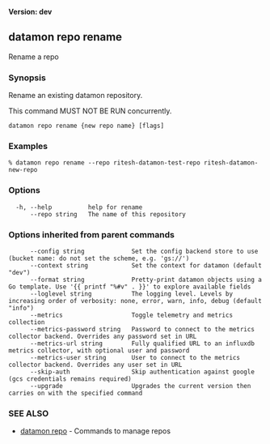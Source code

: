 **Version: dev**

## datamon repo rename

Rename a repo

### Synopsis

Rename an existing datamon repository.

This command MUST NOT BE RUN concurrently.


```
datamon repo rename {new repo name} [flags]
```

### Examples

```
% datamon repo rename --repo ritesh-datamon-test-repo ritesh-datamon-new-repo
```

### Options

```
  -h, --help          help for rename
      --repo string   The name of this repository
```

### Options inherited from parent commands

```
      --config string             Set the config backend store to use (bucket name: do not set the scheme, e.g. 'gs://')
      --context string            Set the context for datamon (default "dev")
      --format string             Pretty-print datamon objects using a Go template. Use '{{ printf "%#v" . }}' to explore available fields
      --loglevel string           The logging level. Levels by increasing order of verbosity: none, error, warn, info, debug (default "info")
      --metrics                   Toggle telemetry and metrics collection
      --metrics-password string   Password to connect to the metrics collector backend. Overrides any password set in URL
      --metrics-url string        Fully qualified URL to an influxdb metrics collector, with optional user and password
      --metrics-user string       User to connect to the metrics collector backend. Overrides any user set in URL
      --skip-auth                 Skip authentication against google (gcs credentials remains required)
      --upgrade                   Upgrades the current version then carries on with the specified command
```

### SEE ALSO

* [datamon repo](datamon_repo.md)	 - Commands to manage repos

